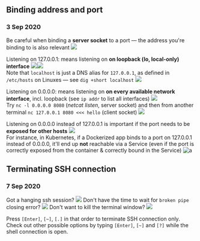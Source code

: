 ## Binding address and port
### 3 Sep 2020

Be careful when binding a **server socket** to a port &mdash; the address you're binding to is also relevant ![](goncern)

Listening on 127.0.0.1:<port> means listening on <port> **on loopback (lo, local-only) interface** ![](loop)![](back) <br/>
Note that `localhost` is just a DNS alias for `127.0.0.1`, as defined in `/etc/hosts` on Linuxes &mdash; see `dig +short localhost` ![](shovel)

Listening on 0.0.0.0:<port> means listening on <port> **on every available network interface**,
incl. loopback (see `ip addr` to list all interfaces) ![](all-the-things) <br/>
Try `nc -l 0.0.0.0 8080` (_netcat listen_, server socket) and then from another terminal
`nc 127.0.0.1 8080 <<< hello` (client socket) ![](cat)

Listening on 0.0.0.0 instead of 127.0.0.1 is important if the port needs to be **exposed for other hosts** ![](exhibitionist) <br/>
For instance, in Kubernetes, if a Dockerized app binds to a port on 127.0.0.1 instead of 0.0.0.0,
it'll end up **not** reachable via a Service (even if the port is correctly exposed from
the container & correctly bound in the Service) ![a](party-k8s)


## Terminating SSH connection
### 7 Sep 2020

Got a hanging ssh session? ![](confounded) Don't have the time to wait for `broken pipe` closing error? ![](cry) Don't want to kill the terminal window? ![](gun)

Press `[Enter]`, `[~]`, `[.]` in that order to terminate SSH connection only. Check out other possible options by typing `[Enter]`, `[~]` and `[?]` while the shell connection is open.

